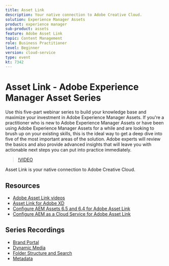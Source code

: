 ```yaml
---
title: Asset Link
description: Your native connection to Adobe Creative Cloud.
solution: Experience Manager Assets
product: experience manager
sub-product: assets
feature: Adobe Asset Link
topic: Content Management
role: Business Practitioner
level: Beginner
version: cloud-service
type: event
kt: 7342
---
```


# Asset Link - Adobe Experience Manager Asset Series

Use this five-part webinar series to build your knowledge base and maximize your investment in Adobe Experience Manager Assets. If you're a practitioner who is new to Adobe Experience Manager Assets or have been using Adobe Experience Manager Assets for a while and are looking to brush up on your existing skills, this is the ideal way to get a deep dive into five of the most important areas of the solution. Adobe experts will review the basics and also provide advanced insights that will leave you with actionable next steps you can put into practice immediately.

>[!VIDEO](https://video.tv.adobe.com/v/332127/?quality=12&learn=on&hidetitle=true)

Asset Link is your native connection to Adobe Creative Cloud.

## Resources

+ [Adobe Asset Link videos](https://experienceleague.adobe.com/docs/experience-manager-learn/assets/adobe-asset-link/launch-adobe-asset-link.html)
+ [Asset Link for Adobe XD](https://helpx.adobe.com/enterprise/admin-guide.html/enterprise/using/adobe-asset-link-for-xd.ug.html)
+ [Configure AEM Assets 6.5 and 6.4 for Adobe Asset Link](https://helpx.adobe.com/enterprise/using/configure-aem-assets-6-for-asset-link.html)
+ [Configure AEM as a Cloud Service for Adobe Asset Link](https://helpx.adobe.com/enterprise/admin-guide.html/enterprise/using/configure-aem-assets-for-asset-link.ug.html)

## Series Recordings

+ [Brand Portal](brand-portal.md)
+ [Dynamic Media](dynamic-media.md)
+ [Folder Structure and Search](folder-structure-search.md)
+ [Metadata](metadata.md)

